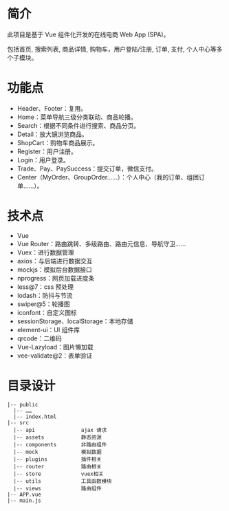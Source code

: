 # 简介
此项目是基于 Vue 组件化开发的在线电商 Web App (SPA)。

包括首页, 搜索列表, 商品详情, 购物车，用户登陆/注册, 订单, 支付, 个人中心等多个子模块。

# 功能点
- Header、Footer：复用。
- Home：菜单导航三级分类联动、商品轮播。
- Search：根据不同条件进行搜索、商品分页。
- Detail：放大镜浏览商品。
- ShopCart：购物车商品展示。
- Register：用户注册。
- Login：用户登录。
- Trade、Pay、PaySuccess：提交订单，微信支付。
- Center（MyOrder、GroupOrder……）：个人中心（我的订单、组团订单……）。
# 技术点
- Vue
- Vue Router：路由跳转、多级路由、路由元信息、导航守卫……
- Vuex：进行数据管理
- axios：与后端进行数据交互
- mockjs：模拟后台数据接口
- nprogress：网页加载进度条
- less@7：css 预处理
- lodash：防抖与节流
- swiper@5：轮播图
- iconfont：自定义图标
- sessionStorage、localStorage：本地存储
- element-ui：UI 组件库
- qrcode：二维码
- Vue-Lazyload：图片懒加载
- vee-validate@2：表单验证
# 目录设计
```
|-- public
  |-- ……
  |-- index.html
|-- src
  |-- api               ajax 请求
  |-- assets            静态资源
  |-- components        非路由组件
  |-- mock              模拟数据
  |-- plugins           插件相关
  |-- router            路由相关
  |-- store             vuex相关
  |-- utils             工具函数模块
  |-- views             路由组件
|-- APP.vue
|-- main.js
```